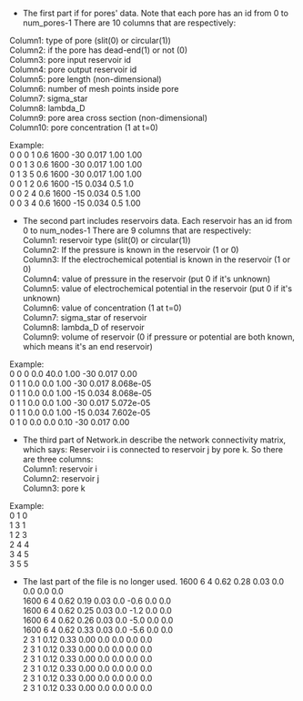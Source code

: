 - The first part if for pores' data. Note that each pore has an id from 0 to num_pores-1
There are 10 columns that are respectively:

Column1: type of pore (slit(0) or circular(1))<br/>
Column2: if the pore has dead-end(1) or not (0)<br/>
Column3: pore input reservoir id<br/>
Column4: pore output reservoir id<br/>
Column5: pore length (non-dimensional)<br/>
Column6: number of mesh points inside pore<br/>
Column7: sigma_star<br/>
Column8: lambda_D<br/>
Column9: pore area cross section (non-dimensional)<br/>
Column10: pore concentration (1 at t=0)<br/>

Example:<br/>
0 0 0 1 0.6 1600 -30 0.017 1.00 1.00<br/>
0 0 1 3 0.6 1600 -30 0.017 1.00 1.00<br/>
0 1 3 5 0.6 1600 -30 0.017 1.00 1.00<br/>
0 0 1 2 0.6 1600 -15 0.034 0.5 1.0<br/>
0 0 2 4 0.6 1600 -15 0.034 0.5 1.00<br/>
0 0 3 4 0.6 1600 -15 0.034 0.5 1.00<br/>

- The second part includes reservoirs data. Each reservoir has an id from 0 to num_nodes-1
There are 9 columns that are respectively:<br/>
Column1: reservoir type (slit(0) or circular(1))<br/>
Column2: If the pressure is known in the reservoir (1 or 0)<br/>
Column3: If the electrochemical potential is known in the reservoir (1 or 0)<br/>
Column4: value of pressure in the reservoir (put 0 if it's unknown)<br/>
Column5: value of electrochemical potential in the reservoir (put 0 if it's unknown)<br/>
Column6: value of concentration (1 at t=0)<br/>
Column7: sigma_star of reservoir<br/>
Column8: lambda_D of reservoir<br/>
Column9: volume of reservoir (0 if pressure or potential are both known, which means it's an end reservoir)<br/>

Example:    
0 0 0 0.0 40.0 1.00 -30 0.017 0.00<br/>
0 1 1 0.0 0.0 1.00 -30 0.017 8.068e-05<br/>
0 1 1 0.0 0.0 1.00 -15 0.034 8.068e-05<br/>
0 1 1 0.0 0.0 1.00 -30 0.017 5.072e-05<br/>
0 1 1 0.0 0.0 1.00 -15 0.034 7.602e-05<br/>
0 1 0 0.0 0.0 0.10 -30 0.017 0.00<br/>

- The third part of Network.in describe the network connectivity matrix, which says:
Reservoir i is connected to reservoir j by pore k. So there are three columns:<br/>
Column1: reservoir i<br/>
Column2: reservoir j<br/>
Column3: pore k<br/>

Example:  
0 1 0<br/>
1 3 1<br/>
1 2 3<br/>
2 4 4<br/>
3 4 5<br/>
3 5 5<br/>

- The last part of the file is no longer used.
1600 6 4 0.62 0.28 0.03 0.0 0.0 0.0 0.0<br/>
1600 6 4 0.62 0.19 0.03 0.0 -0.6 0.0 0.0<br/>
1600 6 4 0.62 0.25 0.03 0.0 -1.2 0.0 0.0<br/>
1600 6 4 0.62 0.26 0.03 0.0 -5.0 0.0 0.0<br/>
1600 6 4 0.62 0.33 0.03 0.0 -5.6 0.0 0.0<br/>
2 3 1 0.12 0.33 0.00 0.0 0.0 0.0 0.0<br/>
2 3 1 0.12 0.33 0.00 0.0 0.0 0.0 0.0<br/>
2 3 1 0.12 0.33 0.00 0.0 0.0 0.0 0.0<br/>
2 3 1 0.12 0.33 0.00 0.0 0.0 0.0 0.0<br/>
2 3 1 0.12 0.33 0.00 0.0 0.0 0.0 0.0<br/>
2 3 1 0.12 0.33 0.00 0.0 0.0 0.0 0.0<br/>
